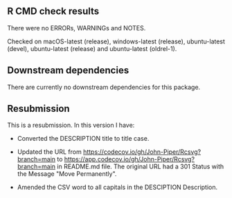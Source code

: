 ## R CMD check results

There were no ERRORs, WARNINGs and NOTES.

Checked on macOS-latest (release), windows-latest (release), ubuntu-latest (devel), ubuntu-latest (release) and ubuntu-latest (oldrel-1).

## Downstream dependencies

There are currently no downstream dependencies for this package.

## Resubmission

This is a resubmission. In this version I have:

* Converted the DESCRIPTION title to title case.

* Updated the URL from https://codecov.io/gh/John-Piper/Rcsvg?branch=main to https://app.codecov.io/gh/John-Piper/Rcsvg?branch=main in README.md file.  The original URL had a 301 Status with the Message "Move Permanently".

* Amended the CSV word to all capitals in the DESCIPTION Description.  

